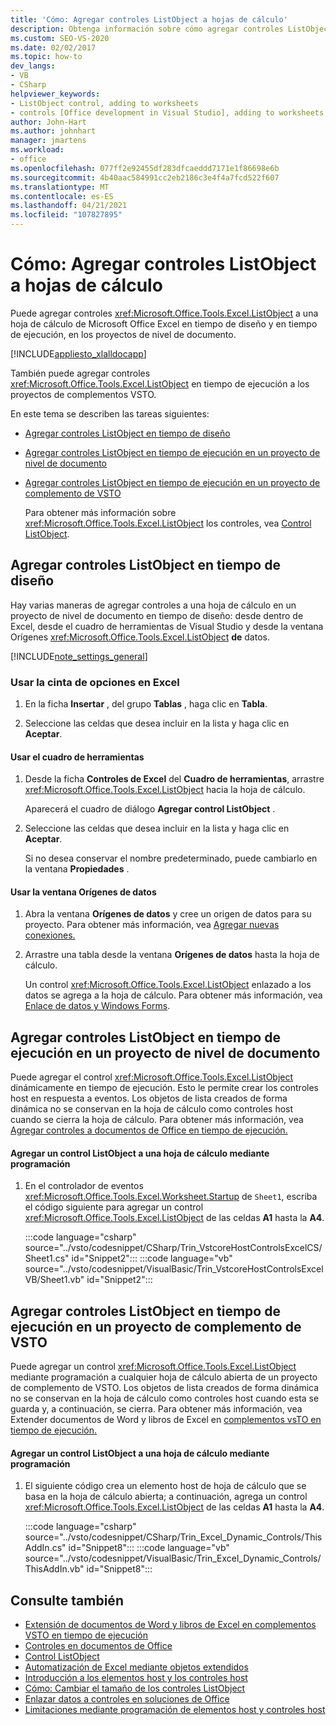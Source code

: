 ```yaml
---
title: 'Cómo: Agregar controles ListObject a hojas de cálculo'
description: Obtenga información sobre cómo agregar controles ListObject a una hoja de Microsoft Office excel en tiempo de diseño y en tiempo de ejecución en proyectos de nivel de documento.
ms.custom: SEO-VS-2020
ms.date: 02/02/2017
ms.topic: how-to
dev_langs:
- VB
- CSharp
helpviewer_keywords:
- ListObject control, adding to worksheets
- controls [Office development in Visual Studio], adding to worksheets
author: John-Hart
ms.author: johnhart
manager: jmartens
ms.workload:
- office
ms.openlocfilehash: 077ff2e92455df283dfcaeddd7171e1f86698e6b
ms.sourcegitcommit: 4b40aac584991cc2eb2186c3e4f4a7fcd522f607
ms.translationtype: MT
ms.contentlocale: es-ES
ms.lasthandoff: 04/21/2021
ms.locfileid: "107827895"
---
```

# <a name="how-to-add-listobject-controls-to-worksheets"></a>Cómo: Agregar controles ListObject a hojas de cálculo
  Puede agregar controles <xref:Microsoft.Office.Tools.Excel.ListObject> a una hoja de cálculo de Microsoft Office Excel en tiempo de diseño y en tiempo de ejecución, en los proyectos de nivel de documento.

 [!INCLUDE[appliesto_xlalldocapp](../vsto/includes/appliesto-xlalldocapp-md.md)]

 También puede agregar controles <xref:Microsoft.Office.Tools.Excel.ListObject> en tiempo de ejecución a los proyectos de complementos VSTO.

 En este tema se describen las tareas siguientes:

- [Agregar controles ListObject en tiempo de diseño](#designtime)

- [Agregar controles ListObject en tiempo de ejecución en un proyecto de nivel de documento](#runtimedoclevel)

- [Agregar controles ListObject en tiempo de ejecución en un proyecto de complemento de VSTO](#runtimeaddin)

  Para obtener más información sobre <xref:Microsoft.Office.Tools.Excel.ListObject> los controles, vea [Control ListObject](../vsto/listobject-control.md).

## <a name="add-listobject-controls-at-design-time"></a><a name="designtime"></a> Agregar controles ListObject en tiempo de diseño
 Hay varias maneras de agregar controles a una hoja de cálculo en un proyecto de nivel de documento en tiempo de diseño: desde dentro de Excel, desde el cuadro de herramientas de Visual Studio y desde la ventana Orígenes <xref:Microsoft.Office.Tools.Excel.ListObject> **de** datos. 

 [!INCLUDE[note_settings_general](../sharepoint/includes/note-settings-general-md.md)]

### <a name="to-use-the-ribbon-in-excel"></a>Usar la cinta de opciones en Excel

1. En la ficha **Insertar** , del grupo **Tablas** , haga clic en **Tabla**.

2. Seleccione las celdas que desea incluir en la lista y haga clic en **Aceptar**.

#### <a name="to-use-the-toolbox"></a>Usar el cuadro de herramientas

1. Desde la ficha **Controles de Excel** del **Cuadro de herramientas**, arrastre <xref:Microsoft.Office.Tools.Excel.ListObject> hacia la hoja de cálculo.

     Aparecerá el cuadro de diálogo **Agregar control ListObject** .

2. Seleccione las celdas que desea incluir en la lista y haga clic en **Aceptar**.

     Si no desea conservar el nombre predeterminado, puede cambiarlo en la ventana **Propiedades** .

#### <a name="to-use-the-data-sources-window"></a>Usar la ventana Orígenes de datos

1. Abra la ventana **Orígenes de datos** y cree un origen de datos para su proyecto. Para obtener más información, vea [Agregar nuevas conexiones.](../data-tools/add-new-connections.md)

2. Arrastre una tabla desde la ventana **Orígenes de datos** hasta la hoja de cálculo.

     Un control <xref:Microsoft.Office.Tools.Excel.ListObject> enlazado a los datos se agrega a la hoja de cálculo. Para obtener más información, vea [Enlace de datos y Windows Forms](/dotnet/framework/winforms/data-binding-and-windows-forms).

## <a name="add-listobject-controls-at-run-time-in-a-document-level-project"></a><a name="runtimedoclevel"></a> Agregar controles ListObject en tiempo de ejecución en un proyecto de nivel de documento
 Puede agregar el control <xref:Microsoft.Office.Tools.Excel.ListObject> dinámicamente en tiempo de ejecución. Esto le permite crear los controles host en respuesta a eventos. Los objetos de lista creados de forma dinámica no se conservan en la hoja de cálculo como controles host cuando se cierra la hoja de cálculo. Para obtener más información, vea [Agregar controles a documentos de Office en tiempo de ejecución.](../vsto/adding-controls-to-office-documents-at-run-time.md)

#### <a name="to-add-a-listobject-control-to-a-worksheet-programmatically"></a>Agregar un control ListObject a una hoja de cálculo mediante programación

1. En el controlador de eventos <xref:Microsoft.Office.Tools.Excel.Worksheet.Startup> de `Sheet1`, escriba el código siguiente para agregar un control <xref:Microsoft.Office.Tools.Excel.ListObject> de las celdas **A1** hasta la **A4**.

     :::code language="csharp" source="../vsto/codesnippet/CSharp/Trin_VstcoreHostControlsExcelCS/Sheet1.cs" id="Snippet2":::
     :::code language="vb" source="../vsto/codesnippet/VisualBasic/Trin_VstcoreHostControlsExcelVB/Sheet1.vb" id="Snippet2":::

## <a name="add-listobject-controls-at-run-time-in-a-vsto-add-in-project"></a><a name="runtimeaddin"></a> Agregar controles ListObject en tiempo de ejecución en un proyecto de complemento de VSTO
 Puede agregar un control <xref:Microsoft.Office.Tools.Excel.ListObject> mediante programación a cualquier hoja de cálculo abierta de un proyecto de complemento de VSTO. Los objetos de lista creados de forma dinámica no se conservan en la hoja de cálculo como controles host cuando esta se guarda y, a continuación, se cierra. Para obtener más información, vea Extender documentos de Word y libros de Excel en [complementos vsTO en tiempo de ejecución.](../vsto/extending-word-documents-and-excel-workbooks-in-vsto-add-ins-at-run-time.md)

#### <a name="to-add-a-listobject-control-to-a-worksheet-programmatically"></a>Agregar un control ListObject a una hoja de cálculo mediante programación

1. El siguiente código crea un elemento host de hoja de cálculo que se basa en la hoja de cálculo abierta; a continuación, agrega un control <xref:Microsoft.Office.Tools.Excel.ListObject> de las celdas **A1** hasta la **A4**.

     :::code language="csharp" source="../vsto/codesnippet/CSharp/Trin_Excel_Dynamic_Controls/ThisAddIn.cs" id="Snippet8":::
     :::code language="vb" source="../vsto/codesnippet/VisualBasic/Trin_Excel_Dynamic_Controls/ThisAddIn.vb" id="Snippet8":::

## <a name="see-also"></a>Consulte también
- [Extensión de documentos de Word y libros de Excel en complementos VSTO en tiempo de ejecución](../vsto/extending-word-documents-and-excel-workbooks-in-vsto-add-ins-at-run-time.md)
- [Controles en documentos de Office](../vsto/controls-on-office-documents.md)
- [Control ListObject](../vsto/listobject-control.md)
- [Automatización de Excel mediante objetos extendidos](../vsto/automating-excel-by-using-extended-objects.md)
- [Introducción a los elementos host y los controles host](../vsto/host-items-and-host-controls-overview.md)
- [Cómo: Cambiar el tamaño de los controles ListObject](../vsto/how-to-resize-listobject-controls.md)
- [Enlazar datos a controles en soluciones de Office](../vsto/binding-data-to-controls-in-office-solutions.md)
- [Limitaciones mediante programación de elementos host y controles host](../vsto/programmatic-limitations-of-host-items-and-host-controls.md)
